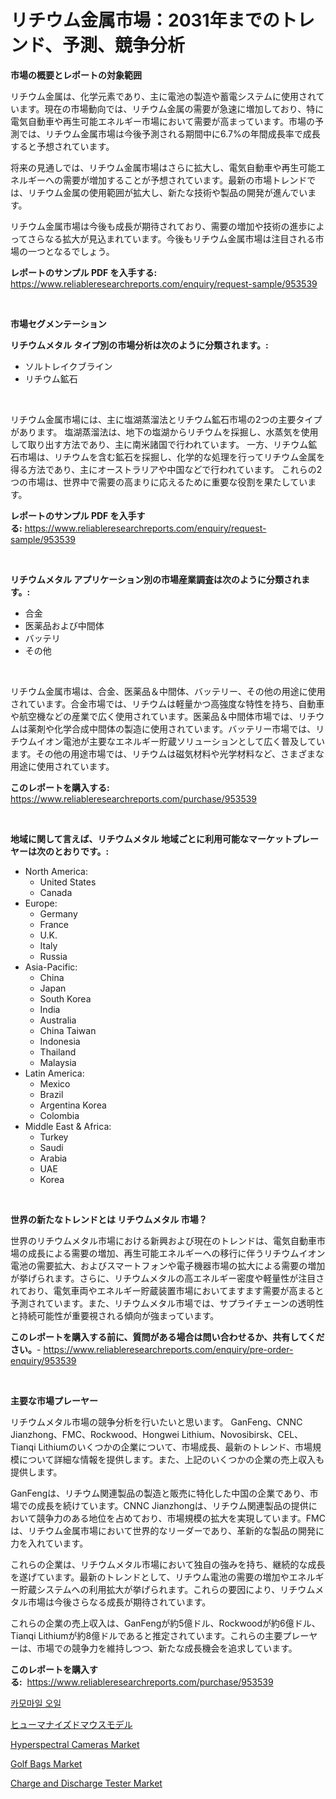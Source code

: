 <p><h1>リチウム金属市場：2031年までのトレンド、予測、競争分析</h1></p><p><strong>市場の概要とレポートの対象範囲</strong></p>
<p><p>リチウム金属は、化学元素であり、主に電池の製造や蓄電システムに使用されています。現在の市場動向では、リチウム金属の需要が急速に増加しており、特に電気自動車や再生可能エネルギー市場において需要が高まっています。市場の予測では、リチウム金属市場は今後予測される期間中に6.7%の年間成長率で成長すると予想されています。</p><p>将来の見通しでは、リチウム金属市場はさらに拡大し、電気自動車や再生可能エネルギーへの需要が増加することが予想されています。最新の市場トレンドでは、リチウム金属の使用範囲が拡大し、新たな技術や製品の開発が進んでいます。</p><p>リチウム金属市場は今後も成長が期待されており、需要の増加や技術の進歩によってさらなる拡大が見込まれています。今後もリチウム金属市場は注目される市場の一つとなるでしょう。</p></p>
<p><strong>レポートのサンプル PDF を入手する:</strong> <a href="https://www.reliableresearchreports.com/enquiry/request-sample/953539">https://www.reliableresearchreports.com/enquiry/request-sample/953539</a></p>
<p>&nbsp;</p>
<p><strong>市場セグメンテーション</strong></p>
<p><strong>リチウムメタル タイプ別の市場分析は次のように分類されます。:</strong></p>
<p><ul><li>ソルトレイクブライン</li><li>リチウム鉱石</li></ul></p>
<p>&nbsp;</p>
<p><p>リチウム金属市場には、主に塩湖蒸溜法とリチウム鉱石市場の2つの主要タイプがあります。 塩湖蒸溜法は、地下の塩湖からリチウムを採掘し、水蒸気を使用して取り出す方法であり、主に南米諸国で行われています。 一方、リチウム鉱石市場は、リチウムを含む鉱石を採掘し、化学的な処理を行ってリチウム金属を得る方法であり、主にオーストラリアや中国などで行われています。 これらの2つの市場は、世界中で需要の高まりに応えるために重要な役割を果たしています。</p></p>
<p><strong>レポートのサンプル PDF を入手する:</strong>&nbsp;<a href="https://www.reliableresearchreports.com/enquiry/request-sample/953539">https://www.reliableresearchreports.com/enquiry/request-sample/953539</a></p>
<p>&nbsp;</p>
<p><strong> リチウムメタル アプリケーション別の市場産業調査は次のように分類されます。:</strong></p>
<p><ul><li>合金</li><li>医薬品および中間体</li><li>バッテリ</li><li>その他</li></ul></p>
<p>&nbsp;</p>
<p><p>リチウム金属市場は、合金、医薬品＆中間体、バッテリー、その他の用途に使用されています。合金市場では、リチウムは軽量かつ高強度な特性を持ち、自動車や航空機などの産業で広く使用されています。医薬品＆中間体市場では、リチウムは薬剤や化学合成中間体の製造に使用されています。バッテリー市場では、リチウムイオン電池が主要なエネルギー貯蔵ソリューションとして広く普及しています。その他の用途市場では、リチウムは磁気材料や光学材料など、さまざまな用途に使用されています。</p></p>
<p><strong>このレポートを購入する:</strong>&nbsp; <a href="https://www.reliableresearchreports.com/purchase/953539">https://www.reliableresearchreports.com/purchase/953539</a></p>
<p>&nbsp;</p>
<p><strong>地域に関して言えば、リチウムメタル 地域ごとに利用可能なマーケットプレーヤーは次のとおりです。:</strong></p>
<p><ul>
    <li>
        North America:
        <ul>
            <li>United States</li>
            <li>Canada</li>
        </ul>
    </li>
    <li>
        Europe:
        <ul>
            <li>Germany</li>
            <li>France</li>
            <li>U.K.</li>
            <li>Italy</li>
            <li>Russia</li>
        </ul>
    </li>
    <li>
        Asia-Pacific:
        <ul>
            <li>China</li>
            <li>Japan</li>
            <li>South Korea</li>
            <li>India</li>
            <li>Australia</li>
            <li>China Taiwan</li>
            <li>Indonesia</li>
            <li>Thailand</li>
            <li>Malaysia</li>
        </ul>
    </li>
    <li>
        Latin America:
        <ul>
            <li>Mexico</li>
            <li>Brazil</li>
            <li>Argentina Korea</li>
            <li>Colombia</li>
        </ul>
    </li>
    <li>
        Middle East & Africa:
        <ul>
            <li>Turkey</li>
            <li>Saudi</li>
            <li>Arabia</li>
            <li>UAE</li>
            <li>Korea</li>
        </ul>
    </li>
    </ul></p>
<p>&nbsp;</p>
<p><strong>世界の新たなトレンドとは リチウムメタル 市場？</strong></p>
<p><p>世界のリチウムメタル市場における新興および現在のトレンドは、電気自動車市場の成長による需要の増加、再生可能エネルギーへの移行に伴うリチウムイオン電池の需要拡大、およびスマートフォンや電子機器市場の拡大による需要の増加が挙げられます。さらに、リチウムメタルの高エネルギー密度や軽量性が注目されており、電気車両やエネルギー貯蔵装置市場においてますます需要が高まると予測されています。また、リチウムメタル市場では、サプライチェーンの透明性と持続可能性が重要視される傾向が強まっています。</p></p>
<p><strong>このレポートを購入する前に、質問がある場合は問い合わせるか、共有してください。</strong>- <a href="https://www.reliableresearchreports.com/enquiry/pre-order-enquiry/953539">https://www.reliableresearchreports.com/enquiry/pre-order-enquiry/953539</a></p>
<p>&nbsp;</p>
<p><strong>主要な市場プレーヤー</strong></p>
<p><p>リチウムメタル市場の競争分析を行いたいと思います。 GanFeng、CNNC Jianzhong、FMC、Rockwood、Hongwei Lithium、Novosibirsk、CEL、Tianqi Lithiumのいくつかの企業について、市場成長、最新のトレンド、市場規模について詳細な情報を提供します。また、上記のいくつかの企業の売上収入も提供します。</p><p>  GanFengは、リチウム関連製品の製造と販売に特化した中国の企業であり、市場での成長を続けています。CNNC Jianzhongは、リチウム関連製品の提供において競争力のある地位を占めており、市場規模の拡大を実現しています。FMCは、リチウム金属市場において世界的なリーダーであり、革新的な製品の開発に力を入れています。 </p><p>これらの企業は、リチウムメタル市場において独自の強みを持ち、継続的な成長を遂げています。最新のトレンドとして、リチウム電池の需要の増加やエネルギー貯蔵システムへの利用拡大が挙げられます。これらの要因により、リチウムメタル市場は今後さらなる成長が期待されています。</p><p>これらの企業の売上収入は、GanFengが約5億ドル、Rockwoodが約6億ドル、Tianqi Lithiumが約8億ドルであると推定されています。これらの主要プレーヤーは、市場での競争力を維持しつつ、新たな成長機会を追求しています。</p></p>
<p><strong>このレポートを購入する:</strong>&nbsp;&nbsp;<a href="https://www.reliableresearchreports.com/purchase/953539">https://www.reliableresearchreports.com/purchase/953539</a></p>
<p><p><a href="https://medium.com/@rashellcooperkf5apeha9cpb/%EC%B9%B4%EB%AA%A8%EB%A7%88%EC%9D%BC-%EC%98%A4%EC%9D%BC-%EC%8B%9C%EC%9E%A5-%EA%B7%9C%EB%AA%A8-cagr-%ED%8A%B8%EB%A0%8C%EB%93%9C-2024-2030-f89f0c1d1497">카모마일 오일</a></p><p><a href="https://medium.com/@marthawweekle/%E3%83%92%E3%83%A5%E3%83%BC%E3%83%9E%E3%83%8A%E3%82%A4%E3%82%BA%E3%83%89%E3%83%9E%E3%82%A6%E3%82%B9%E3%83%A2%E3%83%87%E3%83%AB%E5%B8%82%E5%A0%B4%E3%81%AE%E5%88%86%E6%9E%90-%E3%82%B0%E3%83%AD%E3%83%BC%E3%83%90%E3%83%AB%E7%94%A3%E6%A5%AD%E3%81%AE%E8%A6%8B%E9%80%9A%E3%81%97%E3%81%A8%E4%BA%88%E6%B8%AC-2024%E5%B9%B4%E3%81%8B%E3%82%892031%E5%B9%B4-0eb5a5ea7504">ヒューマナイズドマウスモデル</a></p><p><a href="https://view.publitas.com/reportprime-1/hyperspectral-cameras-market-insights-market-players-and-forecast-till-2031/">Hyperspectral Cameras Market</a></p><p><a href="https://view.publitas.com/reportprime-1/golf-bags-market-growth-market-trends-covid-19-impact-and-forecasts-for-period-from-2024-2031/">Golf Bags Market</a></p><p><a href="https://github.com/Angelnienowdseej3e45z3p8c/Market-Research-Report-List-1/blob/main/charge-and-discharge-tester-market.md">Charge and Discharge Tester Market</a></p></p>